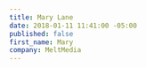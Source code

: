 ```yaml
---
title: Mary Lane
date: 2018-01-11 11:41:00 -05:00
published: false
first_name: Mary
company: MeltMedia
---
```


